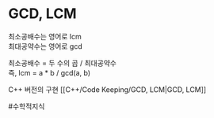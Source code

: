 # GCD, LCM

최소공배수는 영어로 lcm  
최대공약수는 영어로 gcd  

최소공배수 = 두 수의 곱 / 최대공약수  
즉, lcm = a * b / gcd(a, b)  

C++ 버전의 구현 [[C++/Code Keeping/GCD, LCM|GCD, LCM]]  

#수학적지식 